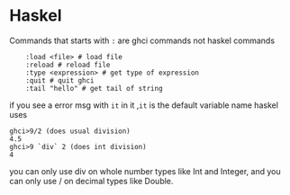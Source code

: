 # Haskel

Commands that starts with `:` are ghci commands not haskel commands

```
    :load <file> # load file
    :reload # reload file
    :type <expression> # get type of expression
    :quit # quit ghci
    :tail "hello" # get tail of string

```

if you see a error msg with `it` in it ,`it` is the default variable name haskel uses


```
ghci>9/2 (does usual division)
4.5
ghci>9 `div` 2 (does int division)
4
```
 you can only use div on whole number types like Int and Integer, and you can only use / on decimal types like Double.

